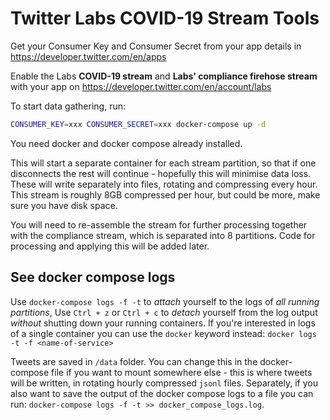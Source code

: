 # Twitter Labs COVID-19 Stream Tools

Get your Consumer Key and Consumer Secret from your app details in <https://developer.twitter.com/en/apps>

Enable the Labs **COVID-19 stream** and **Labs' compliance firehose stream** with your app on <https://developer.twitter.com/en/account/labs>

To start data gathering, run:

```bash
CONSUMER_KEY=xxx CONSUMER_SECRET=xxx docker-compose up -d
```

You need docker and docker compose already installed.

This will start a separate container for each stream partition, so that if one disconnects the rest will continue - hopefully this will minimise data loss. These will write separately into files, rotating and compressing every hour. This stream is roughly 8GB compressed per hour, but could be more, make sure you have disk space.

You will need to re-assemble the stream for further processing together with the compliance stream, which is separated into 8 partitions. Code for processing and applying this will be added later.

## See docker compose logs

Use `docker-compose logs -f -t` to *attach* yourself to the logs of *all running partitions*, Use `Ctrl + z` or `Ctrl + c` to *detach* yourself from the log output *without* shutting down your running containers. If you're interested in logs of a single container you can use the `docker` keyword instead: `docker logs -t -f <name-of-service>`

Tweets are saved in `/data` folder. You can change this in the docker-compose file if you want to mount somewhere else - this is where tweets will be written, in rotating hourly compressed `jsonl` files. Separately, if you also want to save the output of the docker compose logs to a file you can run: `docker-compose logs -f -t >> docker_compose_logs.log`.
